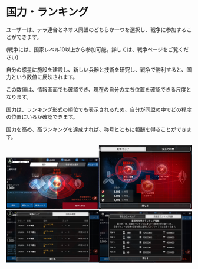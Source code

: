 # 国力・ランキング

ユーザーは、テラ連合とネオス同盟のどちらか一つを選択し、戦争に参加することができます。

(戦争には、国家レベル10以上から参加可能。詳しくは、戦争ページをご覧ください)

自分の惑星に施設を建設し、新しい兵器と技術を研究し、戦争で勝利すると、国力という数値に反映されます。

この数値は、情報画面でも確認でき、現在の自分の立ち位置を確認できる尺度となります。

国力は、ランキング形式の順位でも表示されるため、自分が同盟の中でどの程度の位置にいるか確認できます。

国力を高め、高ランキングを達成すれば、称号とともに報酬を得ることができます。

<img src="_images/10.png" width="50%"><img src="_images/11.png" width="50%"><img src="_images/13.png" width="50%"><img src="_images/14.png" width="50%">